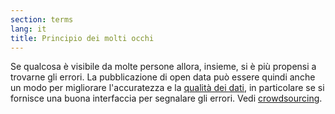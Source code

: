 ```yaml
---
section: terms
lang: it
title: Principio dei molti occhi
---
```


Se qualcosa è visibile da molte persone allora, insieme, si è più propensi a trovarne gli errori. La pubblicazione di open data può essere quindi anche un modo per migliorare l'accuratezza e la [qualità dei dati](../data-quality/), in particolare se si fornisce una buona interfaccia per segnalare gli errori.  Vedi [crowdsourcing](../crowdsourcing/).
